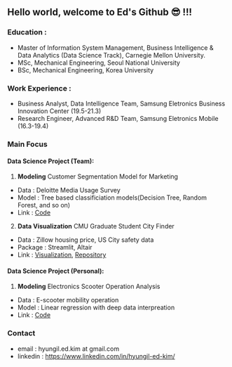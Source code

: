 

## Hello world, welcome to Ed's Github &#128526; !!! 

### Education :
* Master of Information System Management, Business Intelligence & Data Analytics (Data Science Track), Carnegie Mellon University.
* MSc, Mechanical Engineering, Seoul National University
* BSc, Mechanical Engineering, Korea University
### Work Experience : 
* Business Analyst, Data Intelligence Team, Samsung Eletronics Business Innovation Center (19.5-21.3)
* Research Engineer, Advanced R&D Team, Samsung Eletronics Mobile (16.3-19.4)

### Main Focus
#### Data Science Project (Team): 
1. **Modeling** Customer Segmentation Model for Marketing 
- Data : Deloitte Media Usage Survey
- Model : Tree based classificiation models(Decision Tree, Random Forest, and so on)
- Link : [Code](https://github.com/hyungilk/hyungilk/blob/main/DSPM_final_code_summary.ipynb)
2. **Data Visualization** CMU Graduate Student City Finder
- Data : Zillow housing price, US City safety data
- Package : Streamlit, Altair
- Link : [Visualization](https://share.streamlit.io/cmu-ids-2022/final-project-champion/main/app.py), 
         [Repository](https://github.com/CMU-IDS-2022/final-project-champion)

#### Data Science Project (Personal):
1. **Modeling** Electronics Scooter Operation Analysis
- Data : E-scooter mobility operation
- Model : Linear regression with deep data interpreation
- Link : [Code]()

### Contact
* email : hyungil.ed.kim at gmail.com
* linkedin : https://www.linkedin.com/in/hyungil-ed-kim/


<!---
hyungilk/hyungilk is a ✨ special ✨ repository because its `README.md` (this file) appears on your GitHub profile.
You can click the Preview link to take a look at your changes.
--->
